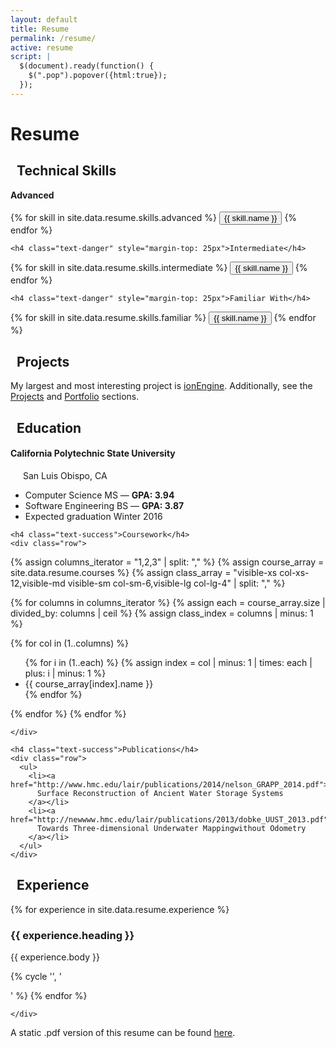 ```yaml
---
layout: default
title: Resume
permalink: /resume/
active: resume
script: |
  $(document).ready(function() {
    $(".pop").popover({html:true});
  });
---
```


# Resume

<div class="panel panel-danger">
  <div class="panel-heading">
    <h2 class="panel-title"><span class="glyphicon glyphicon-cog" style="margin-right: 10px;"></span>Technical Skills</h2>
  </div>
  <div class="panel-body">
    <h4 class="text-danger" style="margin-top: 0;">Advanced</h4>

{% for skill in site.data.resume.skills.advanced %}
  <button type="button" class="btn btn-default pop" data-container="body" data-toggle="popover" data-placement="top" data-content="{{ skill.description }}">
    {{ skill.name }}
  </button>
{% endfor %}

    <h4 class="text-danger" style="margin-top: 25px">Intermediate</h4>

{% for skill in site.data.resume.skills.intermediate %}
  <button type="button" class="btn btn-default pop" data-container="body" data-toggle="popover" data-placement="top" data-content="{{ skill.description }}">
    {{ skill.name }}
  </button>
{% endfor %}

    <h4 class="text-danger" style="margin-top: 25px">Familiar With</h4>

{% for skill in site.data.resume.skills.familiar %}
  <button type="button" class="btn btn-default pop" data-container="body" data-toggle="popover" data-placement="top" data-content="{{ skill.description }}">
    {{ skill.name }}
  </button>
{% endfor %}

  </div>
</div>


<div class="panel panel-warning">
  <div class="panel-heading">
    <h2 class="panel-title"><span class="glyphicon glyphicon-tasks" style="margin-right: 10px;"></span>Projects</h2>
  </div>
  <div class="panel-body">
    My largest and most interesting project is <a href="http://www.ionengine3d.com">ionEngine</a>. Additionally, see the <a href="{{ "projects" | prepend: site.baseurl }}">Projects</a> and <a href="{{ "portfolio" | prepend: site.baseurl }}">Portfolio</a> sections.
  </div>
</div>

<div class="panel panel-success">
  <div class="panel-heading">
    <h2 class="panel-title"><span class="glyphicon glyphicon-book" style="margin-right: 10px;"></span> Education</h2>
  </div>
  <div class="panel-body">
    <h4 class="no-break text-success">California Polytechnic State University</h4><span style="margin-left: 20px;">San Luis Obispo, CA</span>
    <ul>
      <li>Computer Science MS — <strong>GPA: 3.94</strong></li>
      <li>Software Engineering BS — <strong>GPA: 3.87</strong></li>
      <li>Expected graduation Winter 2016</li>
    </ul>

    <h4 class="text-success">Coursework</h4>
    <div class="row">

{% assign columns_iterator = "1,2,3" | split: "," %}
{% assign course_array = site.data.resume.courses %}
{% assign class_array = "visible-xs col-xs-12,visible-md visible-sm col-sm-6,visible-lg col-lg-4" | split: "," %}

{% for columns in columns_iterator %}
  {% assign each = course_array.size | divided_by: columns | ceil %}
  {% assign class_index = columns | minus: 1 %}

  {% for col in (1..columns) %}
    <div class="{{ class_array[class_index] }}">
      <ul>
        {% for i in (1..each) %}
          {% assign index = col | minus: 1 | times: each | plus: i | minus: 1 %}
          <li>{{ course_array[index].name }}</li>
        {% endfor %}
      </ul>
    </div>
  {% endfor %}
{% endfor %}

    </div>

    <h4 class="text-success">Publications</h4>
    <div class="row">
      <ul>
        <li><a href="http://www.hmc.edu/lair/publications/2014/nelson_GRAPP_2014.pdf">
          Surface Reconstruction of Ancient Water Storage Systems
        </a></li>
        <li><a href="http://newwww.hmc.edu/lair/publications/2013/dobke_UUST_2013.pdf">
          Towards Three-dimensional Underwater Mappingwithout Odometry
        </a></li>
      </ul>
    </div>
  </div>
</div>

<div class="panel panel-primary">
  <div class="panel-heading">
    <h2 class="panel-title"><span class="glyphicon glyphicon-globe" style="margin-right: 10px;"></span> Experience</h2>
  </div>
  <div class="panel-body">
    <div class="row">

{% for experience in site.data.resume.experience %}
  <div class="col-lg-4 col-sm-6">
    <div class="panel panel-info">
      <div class="panel-heading">
        <h3 class="panel-title">{{ experience.heading }}</h3>
      </div>
      <div class="panel-body">
        {{ experience.body }}
      </div>
    </div>
  </div>

  {% cycle '', '<div class="clearfix visible-md visible-sm"></div>' %}
{% endfor %}

    </div>
  </div>
</div>

<div class="row">
<div class="col-sm-12">
  <p>A static .pdf version of this resume can be found <a href="{{ "data/IanDunn.pdf" | prepend: site.baseurl }}">here</a>.</p>
</div>
</div>
